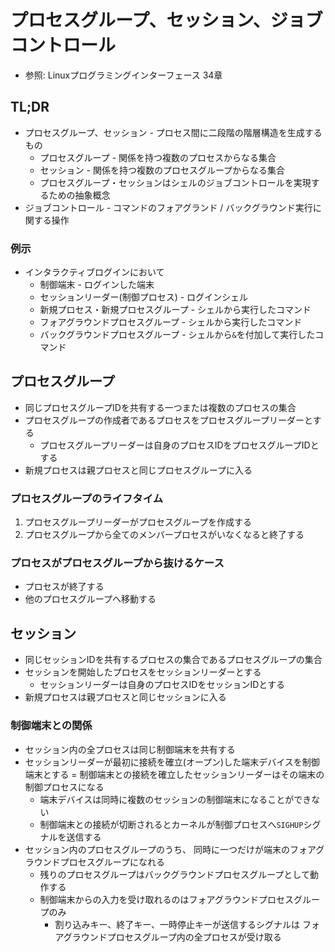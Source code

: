 # プロセスグループ、セッション、ジョブコントロール
- 参照: Linuxプログラミングインターフェース 34章

## TL;DR
- プロセスグループ、セッション - プロセス間に二段階の階層構造を生成するもの
  - プロセスグループ - 関係を持つ複数のプロセスからなる集合
  - セッション - 関係を持つ複数のプロセスグループからなる集合
  - プロセスグループ・セッションはシェルのジョブコントロールを実現するための抽象概念
- ジョブコントロール - コマンドのフォアグランド / バックグラウンド実行に関する操作

### 例示
- インタラクティブログインにおいて
  - 制御端末 - ログインした端末
  - セッションリーダー(制御プロセス) - ログインシェル
  - 新規プロセス・新規プロセスグループ - シェルから実行したコマンド
  - フォアグラウンドプロセスグループ - シェルから実行したコマンド
  - バックグラウンドプロセスグループ - シェルから`&`を付加して実行したコマンド

## プロセスグループ
- 同じプロセスグループIDを共有する一つまたは複数のプロセスの集合
- プロセスグループの作成者であるプロセスをプロセスグループリーダーとする
  - プロセスグループリーダーは自身のプロセスIDをプロセスグループIDとする
- 新規プロセスは親プロセスと同じプロセスグループに入る

### プロセスグループのライフタイム
1. プロセスグループリーダーがプロセスグループを作成する
2. プロセスグループから全てのメンバープロセスがいなくなると終了する

### プロセスがプロセスグループから抜けるケース
- プロセスが終了する
- 他のプロセスグループへ移動する

## セッション
- 同じセッションIDを共有するプロセスの集合であるプロセスグループの集合
- セッションを開始したプロセスをセッションリーダーとする
  - セッションリーダーは自身のプロセスIDをセッションIDとする
- 新規プロセスは親プロセスと同じセッションに入る

### 制御端末との関係
- セッション内の全プロセスは同じ制御端末を共有する
- セッションリーダーが最初に接続を確立(オープン)した端末デバイスを制御端末とする
  = 制御端末との接続を確立したセッションリーダーはその端末の制御プロセスになる
  - 端末デバイスは同時に複数のセッションの制御端末になることができない
  - 制御端末との接続が切断されるとカーネルが制御プロセスへ`SIGHUP`シグナルを送信する
- セッション内のプロセスグループのうち、
  同時に一つだけが端末のフォアグラウンドプロセスグループになれる
  - 残りのプロセスグループはバックグラウンドプロセスグループとして動作する
  - 制御端末からの入力を受け取れるのはフォアグラウンドプロセスグループのみ
    - 割り込みキー、終了キー、一時停止キーが送信するシグナルは
      フォアグラウンドプロセスグループ内の全プロセスが受け取る
